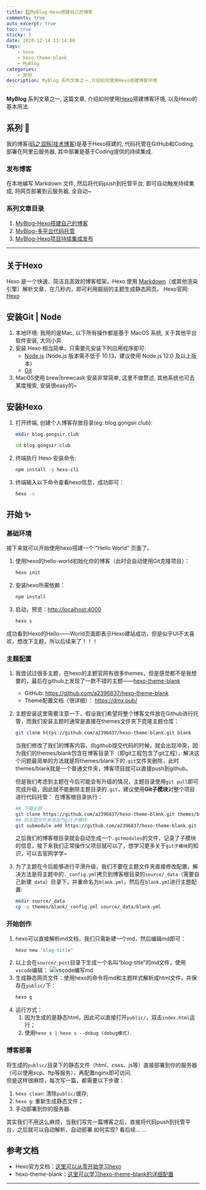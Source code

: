 ```yaml
---
title: 1️⃣MyBlog-Hexo搭建自己的博客
comments: true
auto_excerpt: true
toc: true
sticky: 3
date: 2020-12-14 13:14:08
tags:
    - hexo
    - hexo-theme-blank
    - MyBlog
categories: 
    - 原创
description: MyBlog 系列文章之一,介绍如何使用Hexo搭建博客环境
---
```


**MyBlog** 系列文章之一, 这篇文章, 介绍如何使用[Hexo](https://hexo.io/zh-cn/)搭建博客环境, 以及Hexo的基本用法.

<!-- more -->

## 系列 📒

我的博客([码之泪殇|技术博客](https://blog.gongsir.club))是基于Hexo搭建的, 代码托管在GitHub和Coding, 部署在阿里云服务器, 其中部署是基于Coding提供的持续集成.

### 发布博客

在本地编写 Markdown 文件, 然后将代码push到托管平台, 即可自动触发持续集成, 将网页部署到云服务器, 全自动~

### 系列文章目录

1. [MyBlog-Hexo搭建自己的博客](/2020/12/14/MyBlog-Hexo/)
2. [MyBlog-多平台代码托管](/2020/12/20/myblog-code.html)
3. [MyBlog-Hexo项目持续集成发布](/2021/01/22/myblog-deploy.html)
<hr>

## 关于Hexo

Hexo 是一个快速、简洁且高效的博客框架。Hexo 使用 [Markdown](https://daringfireball.net/projects/markdown/)（或其他渲染引擎）解析文章，在几秒内，即可利用靓丽的主题生成静态网页。
Hexo官网: [Hexo](https://hexo.io/zh-cn/)<br>

## 安装Git | Node

1. 本地环境: 我用的是Mac, 以下所有操作都是基于 MacOS 系统, 关于其他平台软件安装, 大同小异.<br>
2. 安装 Hexo 相当简单，只需要先安装下列应用程序即可:
    - [Node.js](http://nodejs.org/) (Node.js 版本需不低于 10.13，建议使用 Node.js 12.0 及以上版本)
    - [Git](http://git-scm.com/)
3. MacOS使用 brew|brewcask 安装非常简单, 这里不做赘述, 其他系统也可去某度搜索, 安装很easy的~<br>

## 安装Hexo

1. 打开终端, 创建个人博客存放目录(eg: blog.gongsir.club): 
    ```sh
    mkdir blog.gongsir.club
    ```
    ```sh
    cd blog.gongsir.club
    ```
2. 终端执行 Hexo 安装命令:
    ```sh
    npm install -g hexo-cli
    ```
3. 终端输入以下命令查看hexo信息，成功即可：
    ```sh
    hexo -v
    ```

## 开始 ✨

### 基础环境

接下来就可以开始使用hexo搭建一个 “Hello World” 页面了。
1. 使用hexo的hello-world初始化你的博客（此时会自动使用Git克隆项目）：
    ```sh
    hexo init
    ```
2. 安装hexo所需依赖：
    ```sh
    npm install
    ```
3. 启动，预览：[http://localhost:4000](http://localhost:4000)
    ```sh
    hexo s
    ```

成功看到Hexo的Hello——World页面即表示Hexo建站成功，但是似乎UI不太喜欢，想改下主题，所以后续来了！！！

### 主题配置

1. 我尝试过很多主题，在hexo的主题官网有很多themes，但是感觉都不是我想要的，最后在github上发现了一款不错的主题——[hexo-theme-blank](https://github.com/a2396837/hexo-theme-blank)
   - GitHub: https://github.com/a2396837/hexo-theme-blank
   - Theme配置文档（很详细）： https://dmx.pub/

2. 主题安装这里需要注意一下，假设我们希望将整个博客文件放在Github进行托管，而我们安装主题时通常是直接在themes文件夹下克隆主题仓库：
    ```sh
    git clone https://github.com/a2396837/hexo-theme-blank.git blank
    ```
    当我们修改了我们的博客内容，向github提交代码的时候，就会出现冲突，因为我们的themes/blank包含在博客目录下（即git工程包含了git工程），解决这个问题最简单的方法就是将themes/blank下的`.git`文件夹删除，此时themes/blank就是一个普通文件夹，博客项目就可以直接push到github。

    但是我们考虑到主题在今后可能会有升级的情况，主题目录使用`git pull`即可完成升级，因此就不能删除主题目录的`.git`，建议使用**Git子模块**对整个项目进行代码托管：
    在博客根目录执行：
    ```sh
    ## 下载主题
    git clone https://github.com/a2396837/hexo-theme-blank.git themes/blank
    ## 将主题文件夹添加为git子模块
    git submodule add https://github.com/a2396837/hexo-theme-blank.git themes/blank
    ```
    之后我们的博客根目录就会自动生成一个`.gitmodules`的文件，记录了子模块的信息，接下来我们正常操作父项目就可以了，想学习更多关于`git子模块`的知识，可以去官网学学~

3. 为了主题在今后能够进行平滑升级，我们不要在主题文件夹直接修改配置，解决方法是将主题中的`._config.yml`拷贝到博客根目录的`source/_data`（需要自己新建`_data`）目录下，并重命名为`blank.yml`，然后在`blank.yml`进行主题配置:
    ```sh
    mkdir source/_data
    cp -p themes/blank/_config.yml source/_data/blank.yml
    ```
### 开始创作

1. hexo可以直接解析md文档，我们只需新建一个md，然后编辑md即可：
   ```sh
   hexo new "blog-title"
   ```
2. 以上会在`source/_post`目录下生成一个名叫“blog-title”的md文件，使用`vscode`编辑：
   ![vscode编写md](https://cdn.gongsir.club/blog/img/2020-12-17-1.png)
3. 生成静态网页文件：使用hexo的命令将md和主题样式解析成html文件，并保存在`public/`下：
   ```sh
   hexo g
   ```
4. 运行方式：
   1. 因为生成的是静态html，因此可以直接打开`public/`，双击`index.html`运行；
   2. 使用`hexo s | hexo s --debug (debug模式)`.

### 博客部署

将生成的`public/`目录下的静态文件（html、csss、js等）直接部署到你的服务器（可以使用scp、ftp等服务），再配置nginx即可访问.<br>
但是这样很麻烦，每次写一篇，都需要以下步骤：
1. `hexo clean`: 清除`public/`缓存;
2. `hexo g`: 重新生成静态文件；
3. 手动部署到你的服务器.

其实我们不用这么麻烦，当我们写完一篇博客之后，直接将代码push到托管平台，之后就可以自动解析、自动部署.如何实现? 看后续... ...

## 参考文档

- Hexo官方文档：[这里可以从零开始学习hexo](https://hexo.io/zh-cn/docs/)
- hexo-theme-blank：[这里可以学习hexo-theme-blank的详细配置](https://dmx.pub/)
    
<hr>
